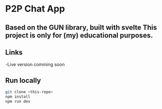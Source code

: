 P2P Chat App
=======
Based on the GUN library, built with svelte
This project is only for (my) educational purposes.
---
## Links
  -Live version comming soon

## Run locally

```bash
git clone <this-repo>
npm install
npm run dev
```